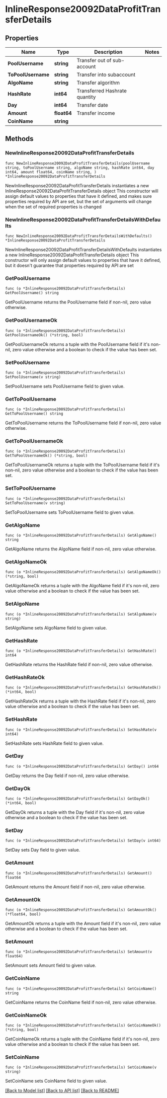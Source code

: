 # InlineResponse20092DataProfitTransferDetails

## Properties

Name | Type | Description | Notes
------------ | ------------- | ------------- | -------------
**PoolUsername** | **string** | Transfer out of sub-account | 
**ToPoolUsername** | **string** | Transfer into subaccount | 
**AlgoName** | **string** | Transfer algorithm | 
**HashRate** | **int64** | Transferred Hashrate quantity | 
**Day** | **int64** | Transfer date | 
**Amount** | **float64** | Transfer income | 
**CoinName** | **string** |  | 

## Methods

### NewInlineResponse20092DataProfitTransferDetails

`func NewInlineResponse20092DataProfitTransferDetails(poolUsername string, toPoolUsername string, algoName string, hashRate int64, day int64, amount float64, coinName string, ) *InlineResponse20092DataProfitTransferDetails`

NewInlineResponse20092DataProfitTransferDetails instantiates a new InlineResponse20092DataProfitTransferDetails object
This constructor will assign default values to properties that have it defined,
and makes sure properties required by API are set, but the set of arguments
will change when the set of required properties is changed

### NewInlineResponse20092DataProfitTransferDetailsWithDefaults

`func NewInlineResponse20092DataProfitTransferDetailsWithDefaults() *InlineResponse20092DataProfitTransferDetails`

NewInlineResponse20092DataProfitTransferDetailsWithDefaults instantiates a new InlineResponse20092DataProfitTransferDetails object
This constructor will only assign default values to properties that have it defined,
but it doesn't guarantee that properties required by API are set

### GetPoolUsername

`func (o *InlineResponse20092DataProfitTransferDetails) GetPoolUsername() string`

GetPoolUsername returns the PoolUsername field if non-nil, zero value otherwise.

### GetPoolUsernameOk

`func (o *InlineResponse20092DataProfitTransferDetails) GetPoolUsernameOk() (*string, bool)`

GetPoolUsernameOk returns a tuple with the PoolUsername field if it's non-nil, zero value otherwise
and a boolean to check if the value has been set.

### SetPoolUsername

`func (o *InlineResponse20092DataProfitTransferDetails) SetPoolUsername(v string)`

SetPoolUsername sets PoolUsername field to given value.


### GetToPoolUsername

`func (o *InlineResponse20092DataProfitTransferDetails) GetToPoolUsername() string`

GetToPoolUsername returns the ToPoolUsername field if non-nil, zero value otherwise.

### GetToPoolUsernameOk

`func (o *InlineResponse20092DataProfitTransferDetails) GetToPoolUsernameOk() (*string, bool)`

GetToPoolUsernameOk returns a tuple with the ToPoolUsername field if it's non-nil, zero value otherwise
and a boolean to check if the value has been set.

### SetToPoolUsername

`func (o *InlineResponse20092DataProfitTransferDetails) SetToPoolUsername(v string)`

SetToPoolUsername sets ToPoolUsername field to given value.


### GetAlgoName

`func (o *InlineResponse20092DataProfitTransferDetails) GetAlgoName() string`

GetAlgoName returns the AlgoName field if non-nil, zero value otherwise.

### GetAlgoNameOk

`func (o *InlineResponse20092DataProfitTransferDetails) GetAlgoNameOk() (*string, bool)`

GetAlgoNameOk returns a tuple with the AlgoName field if it's non-nil, zero value otherwise
and a boolean to check if the value has been set.

### SetAlgoName

`func (o *InlineResponse20092DataProfitTransferDetails) SetAlgoName(v string)`

SetAlgoName sets AlgoName field to given value.


### GetHashRate

`func (o *InlineResponse20092DataProfitTransferDetails) GetHashRate() int64`

GetHashRate returns the HashRate field if non-nil, zero value otherwise.

### GetHashRateOk

`func (o *InlineResponse20092DataProfitTransferDetails) GetHashRateOk() (*int64, bool)`

GetHashRateOk returns a tuple with the HashRate field if it's non-nil, zero value otherwise
and a boolean to check if the value has been set.

### SetHashRate

`func (o *InlineResponse20092DataProfitTransferDetails) SetHashRate(v int64)`

SetHashRate sets HashRate field to given value.


### GetDay

`func (o *InlineResponse20092DataProfitTransferDetails) GetDay() int64`

GetDay returns the Day field if non-nil, zero value otherwise.

### GetDayOk

`func (o *InlineResponse20092DataProfitTransferDetails) GetDayOk() (*int64, bool)`

GetDayOk returns a tuple with the Day field if it's non-nil, zero value otherwise
and a boolean to check if the value has been set.

### SetDay

`func (o *InlineResponse20092DataProfitTransferDetails) SetDay(v int64)`

SetDay sets Day field to given value.


### GetAmount

`func (o *InlineResponse20092DataProfitTransferDetails) GetAmount() float64`

GetAmount returns the Amount field if non-nil, zero value otherwise.

### GetAmountOk

`func (o *InlineResponse20092DataProfitTransferDetails) GetAmountOk() (*float64, bool)`

GetAmountOk returns a tuple with the Amount field if it's non-nil, zero value otherwise
and a boolean to check if the value has been set.

### SetAmount

`func (o *InlineResponse20092DataProfitTransferDetails) SetAmount(v float64)`

SetAmount sets Amount field to given value.


### GetCoinName

`func (o *InlineResponse20092DataProfitTransferDetails) GetCoinName() string`

GetCoinName returns the CoinName field if non-nil, zero value otherwise.

### GetCoinNameOk

`func (o *InlineResponse20092DataProfitTransferDetails) GetCoinNameOk() (*string, bool)`

GetCoinNameOk returns a tuple with the CoinName field if it's non-nil, zero value otherwise
and a boolean to check if the value has been set.

### SetCoinName

`func (o *InlineResponse20092DataProfitTransferDetails) SetCoinName(v string)`

SetCoinName sets CoinName field to given value.



[[Back to Model list]](../README.md#documentation-for-models) [[Back to API list]](../README.md#documentation-for-api-endpoints) [[Back to README]](../README.md)


